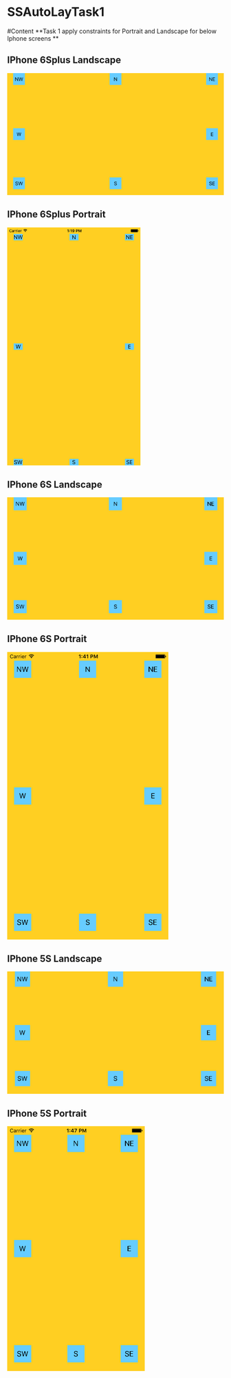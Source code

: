 # SSAutoLayTask1
#Content
**Task 1 apply constraints for Portrait and Landscape for below Iphone screens  **
## IPhone 6Splus Landscape

![GitHub Logo](https://github.com/ssamgir/SSAutoLayTask1/blob/master/resources/6SplusL.png)


## IPhone 6Splus Portrait

![GitHub Logo](https://github.com/ssamgir/SSAutoLayTask1/blob/master/resources/6SplusP.png)

## IPhone 6S Landscape

![GitHub Logo](https://github.com/ssamgir/SSAutoLayTask1/blob/master/resources/6SL.png)

## IPhone 6S Portrait

![GitHub Logo](https://github.com/ssamgir/SSAutoLayTask1/blob/master/resources/6SP.png)

## IPhone 5S Landscape

![GitHub Logo](https://github.com/ssamgir/SSAutoLayTask1/blob/master/resources/5SL.png)

## IPhone 5S Portrait

![GitHub Logo](https://github.com/ssamgir/SSAutoLayTask1/blob/master/resources/5s.png)
